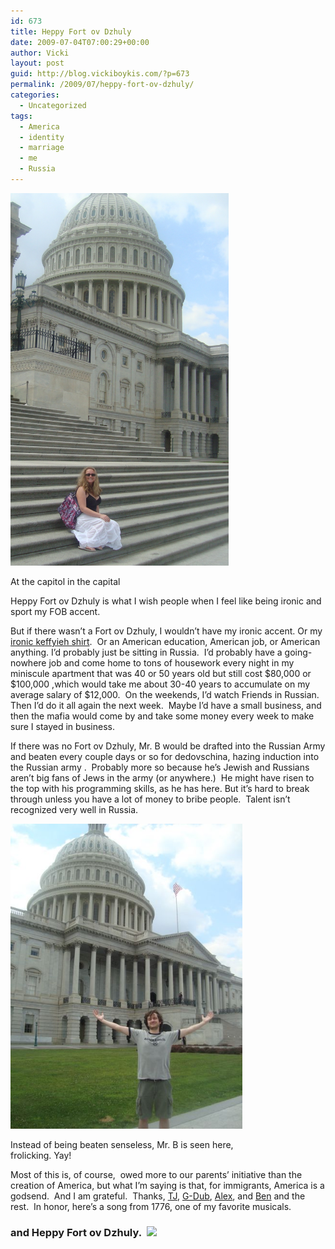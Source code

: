 ```yaml
---
id: 673
title: Heppy Fort ov Dzhuly
date: 2009-07-04T07:00:29+00:00
author: Vicki
layout: post
guid: http://blog.vickiboykis.com/?p=673
permalink: /2009/07/heppy-fort-ov-dzhuly/
categories:
  - Uncategorized
tags:
  - America
  - identity
  - marriage
  - me
  - Russia
---
```

<div id="attachment_675" style="width: 359px" class="wp-caption aligncenter">
  <a href="https://raw.githubusercontent.com/veekaybee/wlb/gh-pages/assets/images/2009/07/dsc01795.jpg"><img class="size-full wp-image-675" title="dsc01795" src="https://raw.githubusercontent.com/veekaybee/wlb/gh-pages/assets/images/2009/07/dsc01795.jpg" alt="dsc01795" width="349" height="596" /></a>
  
  <p class="wp-caption-text">
    At the capitol in the capital
  </p>
</div>

Heppy Fort ov Dzhuly is what I wish people when I feel like being ironic and sport my FOB accent.

But if there wasn&#8217;t a Fort ov Dzhuly, I wouldn&#8217;t have my ironic accent. Or my [ironic keffyieh shirt](http://www.jewlicious.com/2009/06/keffiyeh-irony-t-shirt/).  Or an American education, American job, or American anything. I&#8217;d probably just be sitting in Russia.  I&#8217;d probably have a going-nowhere job and come home to tons of housework every night in my miniscule apartment that was 40 or 50 years old but still cost $80,000 or $100,000 ,which would take me about 30-40 years to accumulate on my average salary of $12,000.  On the weekends, I&#8217;d watch Friends in Russian.  Then I&#8217;d do it all again the next week.  Maybe I&#8217;d have a small business, and then the mafia would come by and take some money every week to make sure I stayed in business.

If there was no Fort ov Dzhuly, Mr. B would be drafted into the Russian Army and beaten every couple days or so for dedovschina, hazing induction into the Russian army .  Probably more so because he&#8217;s Jewish and Russians aren&#8217;t big fans of Jews in the army (or anywhere.)  He might have risen to the top with his programming skills, as he has here. But it&#8217;s hard to break through unless you have a lot of money to bribe people.  Talent isn&#8217;t recognized very well in Russia.

<div id="attachment_676" style="width: 381px" class="wp-caption aligncenter">
  <a href="https://raw.githubusercontent.com/veekaybee/wlb/gh-pages/assets/images/2009/07/dsc01797.jpg"><img class="size-full wp-image-676" title="dsc01797" src="https://raw.githubusercontent.com/veekaybee/wlb/gh-pages/assets/images/2009/07/dsc01797.jpg" alt="dsc01797" width="371" height="488" /></a>
  
  <p class="wp-caption-text">
    Instead of being beaten senseless, Mr. B is seen here, frolicking. Yay!
  </p>
</div>

Most of this is, of course,  owed more to our parents&#8217; initiative than the creation of America, but what I&#8217;m saying is that, for immigrants, America is a godsend.  And I am grateful.  Thanks, [TJ](http://en.wikipedia.org/wiki/Thomas_Jefferson), [G-Dub](http://en.wikipedia.org/wiki/George_Washington), [Alex](http://en.wikipedia.org/wiki/Alexander_Hamilton), and [Ben](http://en.wikipedia.org/wiki/Benjamin_Franklin) and the rest.  In honor, here&#8217;s a song from 1776, one of my favorite musicals.



### and Heppy Fort ov Dzhuly.  ![](file:///Users/Vicki/Pictures/iPhoto%20Library/Modified/2009/Jun%2027,%202009/DSC01795.JPG)